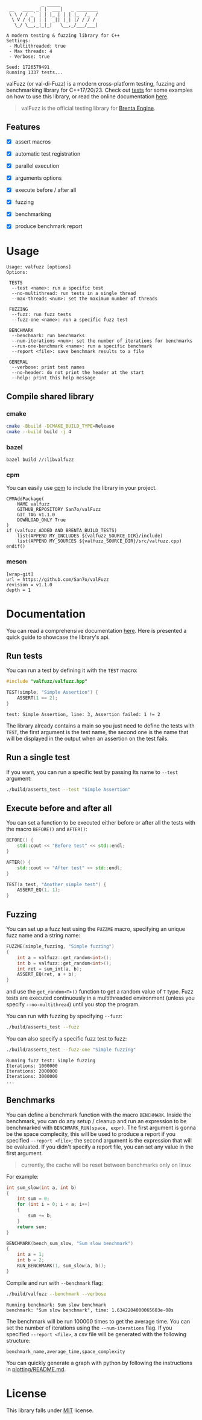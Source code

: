 ```
             _ _____
 __   ____ _| |  ___|   _ ________
 \ \ / / _` | | |_ | | | |_  /_  /
  \ V / (_| | |  _|| |_| |/ / / /
   \_/ \__,_|_|_|   \__,_/___/___|

A modern testing & fuzzing library for C++
Settings:
 - Multithreaded: true
 - Max threads: 4
 - Verbose: true

Seed: 1726579491
Running 1337 tests...
```

valFuzz (or val-di-Fuzz) is a modern cross-platform testing, fuzzing and benchmarking library for C++17/20/23. Check out [tests](./tests) for some examples on how to use this library, or read the online documentation [here](https://san7o.github.io/brenta-engine-documentation/valfuzz/v1.0/).

> valFuzz is the official testing library for [Brenta Engine](https://github.com/San7o/Brenta-Engine).

## Features

- [x] assert macros

- [x] automatic test registration

- [x] parallel execution

- [x] arguments options

- [x] execute before / after all

- [x] fuzzing

- [x] benchmarking

- [x] produce benchmark report

# Usage
```
Usage: valfuzz [options]
Options:

 TESTS
  --test <name>: run a specific test
  --no-multithread: run tests in a single thread
  --max-threads <num>: set the maximum number of threads

 FUZZING
  --fuzz: run fuzz tests
  --fuzz-one <name>: run a specific fuzz test

 BENCHMARK
  --benchmark: run benchmarks
  --num-iterations <num>: set the number of iterations for benchmarks
  --run-one-benchmark <name>: run a specific benchmark
  --report <file>: save benchmark results to a file

 GENERAL
  --verbose: print test names
  --no-header: do not print the header at the start
  --help: print this help message
```

## Compile shared library

### cmake

```bash
cmake -Bbuild -DCMAKE_BUILD_TYPE=Release
cmake --build build -j 4
```

### bazel
```
bazel build //:libvalfuzz
```

### cpm
You can easily use [cpm](https://github.com/cpm-cmake/CPM.cmake) to include
the library in your project.
```
CPMAddPackage(
    NAME valfuzz
    GITHUB_REPOSITORY San7o/valFuzz
    GIT_TAG v1.1.0
    DOWNLOAD_ONLY True
)
if (valfuzz_ADDED AND BRENTA_BUILD_TESTS)
    list(APPEND MY_INCLUDES ${valfuzz_SOURCE_DIR}/include)
    list(APPEND MY_SOURCES ${valfuzz_SOURCE_DIR}/src/valfuzz.cpp)
endif()
```

### meson
```
[wrap-git]
url = https://github.com/San7o/valFuzz
revision = v1.1.0
depth = 1
```

# Documentation
You can read a comprehensive documentation [here](https://san7o.github.io/brenta-engine-documentation/valfuzz/v1.0/). Here is presented a quick guide to showcase the library's api.

## Run tests
You can run a test by defining it with the `TEST` macro:
```c++
#include "valfuzz/valfuzz.hpp"

TEST(simple, "Simple Assertion") {
    ASSERT(1 == 2);
}
```
```
test: Simple Assertion, line: 3, Assertion failed: 1 != 2
```

The library already contains a main so you just need to define the tests with `TEST`, the first
argument is the test name, the second one is the name that will be displayed in the output
when an assertion on the test fails.

## Run a single test

If you want, you can run a specific test by passing Its name to `--test` argument:
```bash
./build/asserts_test --test "Simple Assertion"
```

## Execute before and after all
You can set a function to be executed either before or after all the tests with
the macro `BEFORE()` and `AFTER()`:
```c++
BEFORE() {
    std::cout << "Before test" << std::endl;
}

AFTER() {
    std::cout << "After test" << std::endl;
}

TEST(a_test, "Another simple test") {
    ASSERT_EQ(1, 1);
}
```

## Fuzzing
You can set up a fuzz test using the `FUZZME` macro, specifying an unique
fuzz name and a string name:
```c++
FUZZME(simple_fuzzing, "Simple fuzzing")
{
    int a = valfuzz::get_random<int>();
    int b = valfuzz::get_random<int>();
    int ret = sum_int(a, b);
    ASSERT_EQ(ret, a + b);
}
```
and use the `get_random<T>()` function to get a random value of `T` type. Fuzz
tests are executed continuously in a multithreaded environment (unless you
specify `--no-multithread`) until you stop the program.

You can run with fuzzing by specifying `--fuzz`:
```bash
./build/asserts_test --fuzz
```

You can also specify a specific fuzz test to fuzz:
```bash
./build/asserts_test --fuzz-one "Simple fuzzing"
```
```
Running fuzz test: Simple fuzzing
Iterations: 1000000
Iterations: 2000000
Iterations: 3000000
...
```

## Benchmarks

You can define a benchmark function with the macro `BENCHMARK`. Inside the benchmark, you can
do any setup / cleanup and run an expression to be benchmarked with `BENCHMARK_RUN(space, expr)`. The first argument is gonna be the space complecity, this will be used to 
produce a report if you specified `--report <file>`; the second argument is
the expression that will be evaluated. If you didn't specify a report file, you
can set any value in the first argument.

> currently, the cache will be reset between benchmarks only on linux

For example:
```c++
int sum_slow(int a, int b)
{
    int sum = 0;
    for (int i = 0; i < a; i++)
    {
        sum += b;
    }
    return sum;
}

BENCHMARK(bench_sum_slow, "Sum slow benchmark")
{
    int a = 1;
    int b = 2;
    RUN_BENCHMARK(1, sum_slow(a, b));
}
```

Compile and run with `--benchmark` flag:
```bash
./build/valfuzz --benchmark --verbose
```
```
Running benchmark: Sum slow benchmark
benchmark: "Sum slow benchmark", time: 1.6342204000065603e-08s
```

The benchmark will be run 100000 times to get the average time. You
can set the number of iterations using the `--num-iterations` flag.
If you specified `--report <file>`, a csv file will be generated
with the following structure:
```
benchmark_name,average_time,space_complexity
```
You can quickly generate a graph with python by following the instructions
in [plotting/README.md](plotting/README.md).

# License

This library falls under [MIT](./LICENSE) license.
